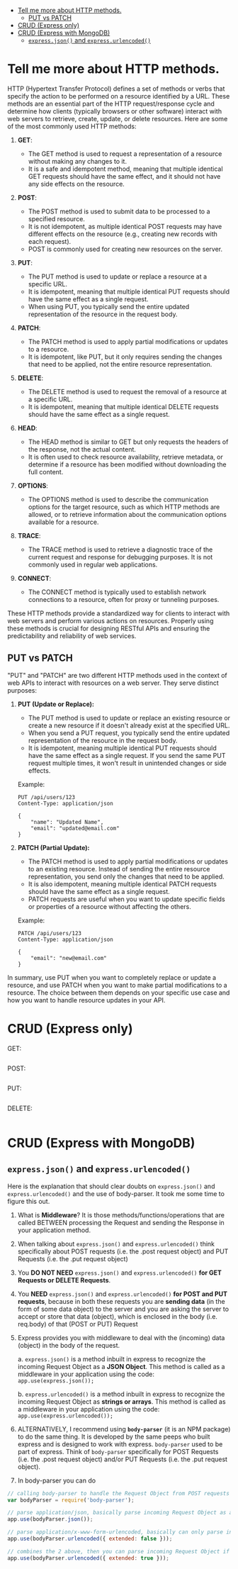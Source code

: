 - [Tell me more about HTTP methods.](#tell-me-more-about-http-methods)
  - [PUT vs PATCH](#put-vs-patch)
- [CRUD (Express only)](#crud-express-only)
- [CRUD (Express with MongoDB)](#crud-express-with-mongodb)
  - [`express.json()` and `express.urlencoded()`](#expressjson-and-expressurlencoded)

# Tell me more about HTTP methods.

HTTP (Hypertext Transfer Protocol) defines a set of methods or verbs that specify the action to be performed on a resource identified by a URL. These methods are an essential part of the HTTP request/response cycle and determine how clients (typically browsers or other software) interact with web servers to retrieve, create, update, or delete resources. Here are some of the most commonly used HTTP methods:

1. **GET**:
   - The GET method is used to request a representation of a resource without making any changes to it.
   - It is a safe and idempotent method, meaning that multiple identical GET requests should have the same effect, and it should not have any side effects on the resource.

2. **POST**:
   - The POST method is used to submit data to be processed to a specified resource.
   - It is not idempotent, as multiple identical POST requests may have different effects on the resource (e.g., creating new records with each request).
   - POST is commonly used for creating new resources on the server.

3. **PUT**:
   - The PUT method is used to update or replace a resource at a specific URL.
   - It is idempotent, meaning that multiple identical PUT requests should have the same effect as a single request.
   - When using PUT, you typically send the entire updated representation of the resource in the request body.

4. **PATCH**:
   - The PATCH method is used to apply partial modifications or updates to a resource.
   - It is idempotent, like PUT, but it only requires sending the changes that need to be applied, not the entire resource representation.

5. **DELETE**:
   - The DELETE method is used to request the removal of a resource at a specific URL.
   - It is idempotent, meaning that multiple identical DELETE requests should have the same effect as a single request.

6. **HEAD**:
   - The HEAD method is similar to GET but only requests the headers of the response, not the actual content.
   - It is often used to check resource availability, retrieve metadata, or determine if a resource has been modified without downloading the full content.

7. **OPTIONS**:
   - The OPTIONS method is used to describe the communication options for the target resource, such as which HTTP methods are allowed, or to retrieve information about the communication options available for a resource.

8. **TRACE**:
   - The TRACE method is used to retrieve a diagnostic trace of the current request and response for debugging purposes. It is not commonly used in regular web applications.

9. **CONNECT**:
   - The CONNECT method is typically used to establish network connections to a resource, often for proxy or tunneling purposes.

These HTTP methods provide a standardized way for clients to interact with web servers and perform various actions on resources. Properly using these methods is crucial for designing RESTful APIs and ensuring the predictability and reliability of web services.

## PUT vs PATCH

"PUT" and "PATCH" are two different HTTP methods used in the context of web APIs to interact with resources on a web server. They serve distinct purposes:

1. **PUT (Update or Replace):**
   - The PUT method is used to update or replace an existing resource or create a new resource if it doesn't already exist at the specified URL.
   - When you send a PUT request, you typically send the entire updated representation of the resource in the request body.
   - It is idempotent, meaning multiple identical PUT requests should have the same effect as a single request. If you send the same PUT request multiple times, it won't result in unintended changes or side effects.

   Example:
   ```
   PUT /api/users/123
   Content-Type: application/json

   {
       "name": "Updated Name",
       "email": "updated@email.com"
   }
   ```

2. **PATCH (Partial Update):**
   - The PATCH method is used to apply partial modifications or updates to an existing resource. Instead of sending the entire resource representation, you send only the changes that need to be applied.
   - It is also idempotent, meaning multiple identical PATCH requests should have the same effect as a single request.
   - PATCH requests are useful when you want to update specific fields or properties of a resource without affecting the others.

   Example:
   ```
   PATCH /api/users/123
   Content-Type: application/json

   {
       "email": "new@email.com"
   }
   ```

In summary, use PUT when you want to completely replace or update a resource, and use PATCH when you want to make partial modifications to a resource. The choice between them depends on your specific use case and how you want to handle resource updates in your API.

# CRUD (Express only)

GET:

```javascript

```

POST:

```javascript

```

PUT:

```javascript

```

DELETE:

```javascript

```

# CRUD (Express with MongoDB)

## `express.json()` and `express.urlencoded()`

Here is the explanation that should clear doubts on `express.json()` and `express.urlencoded()` and the use of body-parser. It took me some time to figure this out.

1. What is **Middleware**? It is those methods/functions/operations that are called BETWEEN processing the Request and sending the Response in your application method.

2. When talking about `express.json()` and `express.urlencoded()` think specifically about POST requests (i.e. the .post request object) and PUT Requests (i.e. the .put request object)

3. You **DO NOT NEED** `express.json()` and `express.urlencoded()` **for GET Requests or DELETE Requests**.

4. You **NEED** `express.json()` and `express.urlencoded()` **for POST and PUT requests**, because in both these requests you are **sending data** (in the form of some data object) to the server and you are asking the server to accept or store that data (object), which is enclosed in the body (i.e. req.body) of that (POST or PUT) Request

5. Express provides you with middleware to deal with the (incoming) data (object) in the body of the request.

   a. `express.json()` is a method inbuilt in express to recognize the incoming Request Object as a **JSON Object**. This method is called as a middleware in your application using the code: `app.use(express.json());`

   b. `express.urlencoded()` is a method inbuilt in express to recognize the incoming Request Object as **strings or arrays**. This method is called as a middleware in your application using the code: `app.use(express.urlencoded());`

6. ALTERNATIVELY, I recommend using **`body-parser`** (it is an NPM package) to do the same thing. It is developed by the same peeps who built express and is designed to work with express. `body-parser` used to be part of express. Think of `body-parser` specifically for POST Requests (i.e. the .post request object) and/or PUT Requests (i.e. the .put request object).

7. In body-parser you can do

```javascript
// calling body-parser to handle the Request Object from POST requests
var bodyParser = require('body-parser');

// parse application/json, basically parse incoming Request Object as a JSON Object 
app.use(bodyParser.json());

// parse application/x-www-form-urlencoded, basically can only parse incoming Request Object if strings or arrays
app.use(bodyParser.urlencoded({ extended: false }));

// combines the 2 above, then you can parse incoming Request Object if object, with nested objects, or generally any type.
app.use(bodyParser.urlencoded({ extended: true }));
```